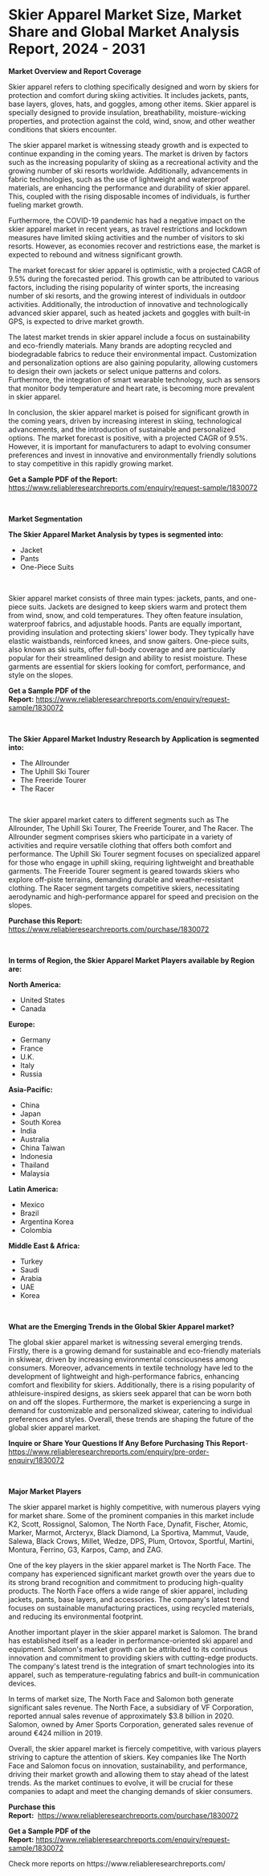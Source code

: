<p><h1>Skier Apparel Market Size, Market Share and Global Market Analysis Report, 2024 - 2031</h1></p><p><strong>Market Overview and Report Coverage</strong></p>
<p><p>Skier apparel refers to clothing specifically designed and worn by skiers for protection and comfort during skiing activities. It includes jackets, pants, base layers, gloves, hats, and goggles, among other items. Skier apparel is specially designed to provide insulation, breathability, moisture-wicking properties, and protection against the cold, wind, snow, and other weather conditions that skiers encounter.</p><p>The skier apparel market is witnessing steady growth and is expected to continue expanding in the coming years. The market is driven by factors such as the increasing popularity of skiing as a recreational activity and the growing number of ski resorts worldwide. Additionally, advancements in fabric technologies, such as the use of lightweight and waterproof materials, are enhancing the performance and durability of skier apparel. This, coupled with the rising disposable incomes of individuals, is further fueling market growth.</p><p>Furthermore, the COVID-19 pandemic has had a negative impact on the skier apparel market in recent years, as travel restrictions and lockdown measures have limited skiing activities and the number of visitors to ski resorts. However, as economies recover and restrictions ease, the market is expected to rebound and witness significant growth.</p><p>The market forecast for skier apparel is optimistic, with a projected CAGR of 9.5% during the forecasted period. This growth can be attributed to various factors, including the rising popularity of winter sports, the increasing number of ski resorts, and the growing interest of individuals in outdoor activities. Additionally, the introduction of innovative and technologically advanced skier apparel, such as heated jackets and goggles with built-in GPS, is expected to drive market growth.</p><p>The latest market trends in skier apparel include a focus on sustainability and eco-friendly materials. Many brands are adopting recycled and biodegradable fabrics to reduce their environmental impact. Customization and personalization options are also gaining popularity, allowing customers to design their own jackets or select unique patterns and colors. Furthermore, the integration of smart wearable technology, such as sensors that monitor body temperature and heart rate, is becoming more prevalent in skier apparel.</p><p>In conclusion, the skier apparel market is poised for significant growth in the coming years, driven by increasing interest in skiing, technological advancements, and the introduction of sustainable and personalized options. The market forecast is positive, with a projected CAGR of 9.5%. However, it is important for manufacturers to adapt to evolving consumer preferences and invest in innovative and environmentally friendly solutions to stay competitive in this rapidly growing market.</p></p>
<p><strong>Get a Sample PDF of the Report:</strong> <a href="https://www.reliableresearchreports.com/enquiry/request-sample/1830072">https://www.reliableresearchreports.com/enquiry/request-sample/1830072</a></p>
<p>&nbsp;</p>
<p><strong>Market Segmentation</strong></p>
<p><strong>The Skier Apparel Market Analysis by types is segmented into:</strong></p>
<p><ul><li>Jacket</li><li>Pants</li><li>One-Piece Suits</li></ul></p>
<p>&nbsp;</p>
<p><p>Skier apparel market consists of three main types: jackets, pants, and one-piece suits. Jackets are designed to keep skiers warm and protect them from wind, snow, and cold temperatures. They often feature insulation, waterproof fabrics, and adjustable hoods. Pants are equally important, providing insulation and protecting skiers' lower body. They typically have elastic waistbands, reinforced knees, and snow gaiters. One-piece suits, also known as ski suits, offer full-body coverage and are particularly popular for their streamlined design and ability to resist moisture. These garments are essential for skiers looking for comfort, performance, and style on the slopes.</p></p>
<p><strong>Get a Sample PDF of the Report:</strong>&nbsp;<a href="https://www.reliableresearchreports.com/enquiry/request-sample/1830072">https://www.reliableresearchreports.com/enquiry/request-sample/1830072</a></p>
<p>&nbsp;</p>
<p><strong>The Skier Apparel Market Industry Research by Application is segmented into:</strong></p>
<p><ul><li>The Allrounder</li><li>The Uphill Ski Tourer</li><li>The Freeride Tourer</li><li>The Racer</li></ul></p>
<p>&nbsp;</p>
<p><p>The skier apparel market caters to different segments such as The Allrounder, The Uphill Ski Tourer, The Freeride Tourer, and The Racer. The Allrounder segment comprises skiers who participate in a variety of activities and require versatile clothing that offers both comfort and performance. The Uphill Ski Tourer segment focuses on specialized apparel for those who engage in uphill skiing, requiring lightweight and breathable garments. The Freeride Tourer segment is geared towards skiers who explore off-piste terrains, demanding durable and weather-resistant clothing. The Racer segment targets competitive skiers, necessitating aerodynamic and high-performance apparel for speed and precision on the slopes.</p></p>
<p><strong>Purchase this Report:</strong>&nbsp; <a href="https://www.reliableresearchreports.com/purchase/1830072">https://www.reliableresearchreports.com/purchase/1830072</a></p>
<p>&nbsp;</p>
<p><strong>In terms of Region, the Skier Apparel Market Players available by Region are:</strong></p>
<p>
    <p> <strong> North America: </strong>
        <ul>
            <li>United States</li>
            <li>Canada</li>
        </ul>
        </p> 
    <p> <strong> Europe: </strong>
        <ul>
            <li>Germany</li>
            <li>France</li>
            <li>U.K.</li>
            <li>Italy</li>
            <li>Russia</li>
        </ul>
        </p> 
    <p> <strong> Asia-Pacific: </strong>
        <ul>
            <li>China</li>
            <li>Japan</li>
            <li>South Korea</li>
            <li>India</li>
            <li>Australia</li>
            <li>China Taiwan</li>
            <li>Indonesia</li>
            <li>Thailand</li>
            <li>Malaysia</li>
        </ul>
        </p> 
    <p> <strong> Latin America: </strong>
        <ul>
            <li>Mexico</li>
            <li>Brazil</li>
            <li>Argentina Korea</li>
            <li>Colombia</li>
        </ul>
        </p> 
    <p> <strong> Middle East & Africa: </strong>
        <ul>
            <li>Turkey</li>
            <li>Saudi</li>
            <li>Arabia</li>
            <li>UAE</li>
            <li>Korea</li>
        </ul>
    </p>
    </p>
<p>&nbsp;</p>
<p><strong>What are the Emerging Trends in the Global Skier Apparel market?</strong></p>
<p><p>The global skier apparel market is witnessing several emerging trends. Firstly, there is a growing demand for sustainable and eco-friendly materials in skiwear, driven by increasing environmental consciousness among consumers. Moreover, advancements in textile technology have led to the development of lightweight and high-performance fabrics, enhancing comfort and flexibility for skiers. Additionally, there is a rising popularity of athleisure-inspired designs, as skiers seek apparel that can be worn both on and off the slopes. Furthermore, the market is experiencing a surge in demand for customizable and personalized skiwear, catering to individual preferences and styles. Overall, these trends are shaping the future of the global skier apparel market.</p></p>
<p><strong>Inquire or Share Your Questions If Any Before Purchasing This Report</strong>- <a href="https://www.reliableresearchreports.com/enquiry/pre-order-enquiry/1830072">https://www.reliableresearchreports.com/enquiry/pre-order-enquiry/1830072</a></p>
<p>&nbsp;</p>
<p><strong>Major Market Players</strong></p>
<p><p>The skier apparel market is highly competitive, with numerous players vying for market share. Some of the prominent companies in this market include K2, Scott, Rossignol, Salomon, The North Face, Dynafit, Fischer, Atomic, Marker, Marmot, Arcteryx, Black Diamond, La Sportiva, Mammut, Vaude, Salewa, Black Crows, Millet, Wedze, DPS, Plum, Ortovox, Sportful, Martini, Montura, Ferrino, G3, Karpos, Camp, and ZAG.</p><p>One of the key players in the skier apparel market is The North Face. The company has experienced significant market growth over the years due to its strong brand recognition and commitment to producing high-quality products. The North Face offers a wide range of skier apparel, including jackets, pants, base layers, and accessories. The company's latest trend focuses on sustainable manufacturing practices, using recycled materials, and reducing its environmental footprint.</p><p>Another important player in the skier apparel market is Salomon. The brand has established itself as a leader in performance-oriented ski apparel and equipment. Salomon's market growth can be attributed to its continuous innovation and commitment to providing skiers with cutting-edge products. The company's latest trend is the integration of smart technologies into its apparel, such as temperature-regulating fabrics and built-in communication devices.</p><p>In terms of market size, The North Face and Salomon both generate significant sales revenue. The North Face, a subsidiary of VF Corporation, reported annual sales revenue of approximately $3.8 billion in 2020. Salomon, owned by Amer Sports Corporation, generated sales revenue of around €424 million in 2019.</p><p>Overall, the skier apparel market is fiercely competitive, with various players striving to capture the attention of skiers. Key companies like The North Face and Salomon focus on innovation, sustainability, and performance, driving their market growth and allowing them to stay ahead of the latest trends. As the market continues to evolve, it will be crucial for these companies to adapt and meet the changing demands of skier consumers.</p></p>
<p><strong>Purchase this Report:</strong>&nbsp;&nbsp;<a href="https://www.reliableresearchreports.com/purchase/1830072">https://www.reliableresearchreports.com/purchase/1830072</a></p>
<p></p>
<p><strong>Get a Sample PDF of the Report:</strong>&nbsp;<a href="https://www.reliableresearchreports.com/enquiry/request-sample/1830072">https://www.reliableresearchreports.com/enquiry/request-sample/1830072</a></p>
<p>Check more reports on https://www.reliableresearchreports.com/</p>